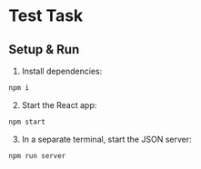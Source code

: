 # Test Task

## Setup & Run

1. Install dependencies:

```bash
npm i
```

2. Start the React app:

```bash
npm start
```

3. In a separate terminal, start the JSON server:

```bash
npm run server
```
